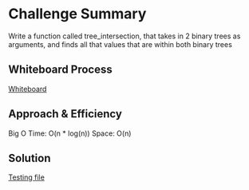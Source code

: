 # Challenge Summary
<!-- Description of the challenge -->
Write a function called tree_intersection, that takes in 2 binary trees as arguments, and finds all that values that are within both binary trees

## Whiteboard Process
<!-- Embedded whiteboard image -->
[Whiteboard](hashmap-tree-intersection.jpg)

## Approach & Efficiency
<!-- What approach did you take? Why? What is the Big O space/time for this approach? -->

Big O
Time: O(n * log(n))
Space: O(n)

## Solution
<!-- Show how to run your code, and examples of it in action -->
[Testing file](./tests/test_hashmap_tree_intersection.py)
